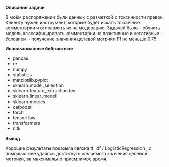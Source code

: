 **Описание задачи**
 
В моём распоряжении были данных с разметкой о токсичности правок.
Клиенту нужен инструмент, который будет искать токсичные комментарии и отправлять их на модерацию.
Задачей было - обучить модель классифицировать комментарии на позитивные и негативные.
Условием - получение значения целевой метрики F1 не меньше 0.75

 
 **Использованные библиотеки:**
  - pandas
  - re
  - numpy
  - statistics
  - matplotlib.pyplot 
  - sklearn.model_selection
  - sklearn.feature_extraction.tex
  - sklearn.linear_model
  - sklearn.metrics
  - catboost
  - torch
  - tensorflow
  - transformers
  - nltk

 **Вывод**
 
 Хорошие результаты показыла связка tf_idf / LogisticRegression , с помощью неё удалось достигнуть желаемого значения целевой метрики, за максимально приемлимое время. 
